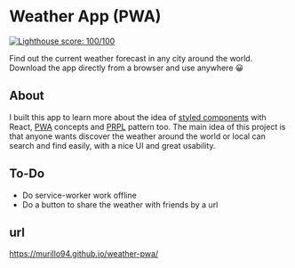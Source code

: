 # Weather App (PWA)

[![Lighthouse score: 100/100](https://lighthouse-badge.appspot.com/?score=100)](https://github.com/murillo94/weather-pwa)

Find out the current weather forecast in any city around the world. Download the app directly from a browser and use anywhere 😀

## About

I built this app to learn more about the idea of [styled components](https://github.com/styled-components/styled-components) with React, [PWA](https://developers.google.com/web/progressive-web-apps/) concepts and [PRPL](https://developers.google.com/web/fundamentals/performance/prpl-pattern/) pattern too.
The main idea of this project is that anyone wants discover the weather around the world or local can search and find easily, with a nice UI and great usability.

## To-Do

- Do service-worker work offline
- Do a button to share the weather with friends by a url

## url

https://murillo94.github.io/weather-pwa/

